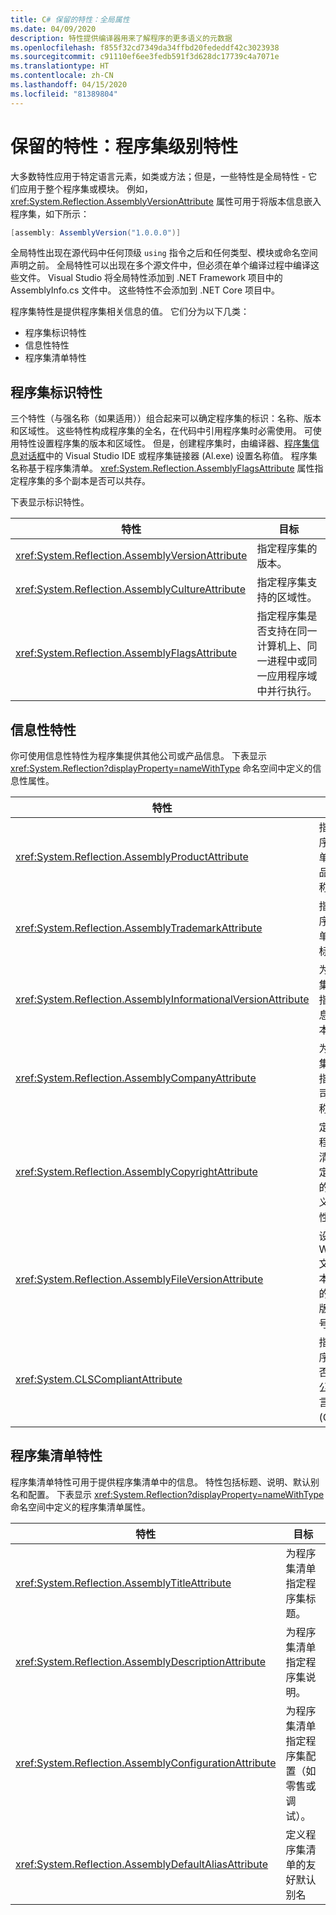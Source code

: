 ```yaml
---
title: C# 保留的特性：全局属性
ms.date: 04/09/2020
description: 特性提供编译器用来了解程序的更多语义的元数据
ms.openlocfilehash: f855f32cd7349da34ffbd20fededdf42c3023938
ms.sourcegitcommit: c91110ef6ee3fedb591f3d628dc17739c4a7071e
ms.translationtype: HT
ms.contentlocale: zh-CN
ms.lasthandoff: 04/15/2020
ms.locfileid: "81389804"
---
```

# <a name="reserved-attributes-assembly-level-attributes"></a>保留的特性：程序集级别特性

大多数特性应用于特定语言元素，如类或方法；但是，一些特性是全局特性 - 它们应用于整个程序集或模块。 例如，<xref:System.Reflection.AssemblyVersionAttribute> 属性可用于将版本信息嵌入程序集，如下所示：

```csharp
[assembly: AssemblyVersion("1.0.0.0")]
```

全局特性出现在源代码中任何顶级 `using` 指令之后和任何类型、模块或命名空间声明之前。 全局特性可以出现在多个源文件中，但必须在单个编译过程中编译这些文件。 Visual Studio 将全局特性添加到 .NET Framework 项目中的 AssemblyInfo.cs 文件中。 这些特性不会添加到 .NET Core 项目中。

程序集特性是提供程序集相关信息的值。 它们分为以下几类：

- 程序集标识特性
- 信息性特性
- 程序集清单特性

## <a name="assembly-identity-attributes"></a>程序集标识特性

三个特性（与强名称（如果适用））组合起来可以确定程序集的标识：名称、版本和区域性。 这些特性构成程序集的全名，在代码中引用程序集时必需使用。 可使用特性设置程序集的版本和区域性。 但是，创建程序集时，由编译器、[程序集信息对话框](/visualstudio/ide/reference/assembly-information-dialog-box)中的 Visual Studio IDE 或程序集链接器 (Al.exe) 设置名称值。 程序集名称基于程序集清单。 <xref:System.Reflection.AssemblyFlagsAttribute> 属性指定程序集的多个副本是否可以共存。

下表显示标识特性。

|特性|目标|
|---------------|-------------|
|<xref:System.Reflection.AssemblyVersionAttribute>|指定程序集的版本。|
|<xref:System.Reflection.AssemblyCultureAttribute>|指定程序集支持的区域性。|
|<xref:System.Reflection.AssemblyFlagsAttribute>|指定程序集是否支持在同一计算机上、同一进程中或同一应用程序域中并行执行。|

## <a name="informational-attributes"></a>信息性特性

你可使用信息性特性为程序集提供其他公司或产品信息。 下表显示 <xref:System.Reflection?displayProperty=nameWithType> 命名空间中定义的信息性属性。

|特性|目标|
|---------------|-------------|
|<xref:System.Reflection.AssemblyProductAttribute>|指定程序集清单的产品名称。|
|<xref:System.Reflection.AssemblyTrademarkAttribute>|指定程序集清单的商标。|
|<xref:System.Reflection.AssemblyInformationalVersionAttribute>|为程序集清单指定信息性版本。|
|<xref:System.Reflection.AssemblyCompanyAttribute>|为程序集清单指定公司名称。|
|<xref:System.Reflection.AssemblyCopyrightAttribute>|定义为程序集清单指定版权的自定义属性。|
|<xref:System.Reflection.AssemblyFileVersionAttribute>|设置 Win32 文件版本资源的特定版本号。|
|<xref:System.CLSCompliantAttribute>|指示程序集是否符合公共语言规范 (CLS)。|

## <a name="assembly-manifest-attributes"></a>程序集清单特性

程序集清单特性可用于提供程序集清单中的信息。 特性包括标题、说明、默认别名和配置。 下表显示 <xref:System.Reflection?displayProperty=nameWithType> 命名空间中定义的程序集清单属性。

|特性|目标|
|---------------|-------------|
|<xref:System.Reflection.AssemblyTitleAttribute>|为程序集清单指定程序集标题。|
|<xref:System.Reflection.AssemblyDescriptionAttribute>|为程序集清单指定程序集说明。|
|<xref:System.Reflection.AssemblyConfigurationAttribute>|为程序集清单指定程序集配置（如零售或调试）。|
|<xref:System.Reflection.AssemblyDefaultAliasAttribute>|定义程序集清单的友好默认别名|
